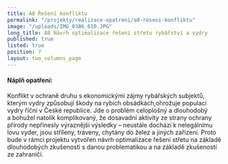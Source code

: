 ```yaml
---
title: A8 Řešení konfliktu
permalink: "/projekty/realizace-opatreni/a8-reseni-konfliktu"
image: "/uploads/IMG_0386_610.JPG"
long_title: A8 Návrh optimalizace řešení střetu rybářství a vydry
published: true
listed: true
position: 7
layout: two_columns_page
---
```

#### Náplň opatření:

Konflikt v ochraně druhu s ekonomickými zájmy rybářských subjektů,
kterým vydry způsobují škody na rybích obsádkách,ohrožuje populaci vydry
říční v České republice. Jde o problém celoplošný a dlouhodobý a bohužel
natolik komplikovaný, že dosavadní aktivity ze strany ochrany přírody
nepřinesly výraznější výsledky – neustále dochází k nelegálnímu lovu
vyder, jsou stříleny, tráveny, chytány do želez a jiných zařízení. Proto
bude v rámci projektu vytvořen návrh optimalizace řešení střetu na
základě dlouhodobých zkušenosti s danou problematikou a na základě
zkušeností ze zahraničí.
